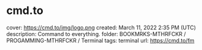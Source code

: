 # cmd.to

cover: https://cmd.to/img/logo.png
created: March 11, 2022 2:35 PM (UTC)
description: Command to everything.
folder: BOOKMRKS-MTHRFCKR / PROGAMMING-MTHRFCKR / Terminal
tags: terminal
url: https://cmd.to/fm